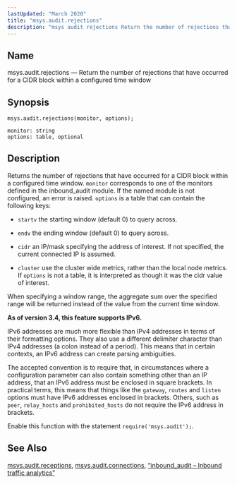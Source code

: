```yaml
---
lastUpdated: "March 2020"
title: "msys.audit.rejections"
description: "msys audit rejections Return the number of rejections that have occurred for a CIDR block within a configured time window msys audit rejections monitor options Returns the number of rejections that have occurred for a CIDR block within a configured time window monitor corresponds to one of the monitors defined..."
---
```


<a name="lua.ref.msys.audit.rejections"></a> 
## Name

msys.audit.rejections — Return the number of rejections that have occurred for a CIDR block within a configured time window

<a name="idp25950480"></a> 
## Synopsis

`msys.audit.rejections(monitor, options);`

```
monitor: string
options: table, optional
```
<a name="idp25953216"></a> 
## Description

Returns the number of rejections that have occurred for a CIDR block within a configured time window. `monitor` corresponds to one of the monitors defined in the inbound_audit module. If the named module is not configured, an error is raised. `options` is a table that can contain the following keys:

*   `startv` the starting window (default 0) to query across.

*   `endv` the ending window (default 0) to query across.

*   `cidr` an IP/mask specifying the address of interest. If not specified, the current connected IP is assumed.

*   `cluster` use the cluster wide metrics, rather than the local node metrics. If `options` is not a table, it is interpreted as though it was the cidr value of interest.

When specifying a window range, the aggregate sum over the specified range will be returned instead of the value from the current time window.

**As of version 3.4, this feature supports IPv6.**

IPv6 addresses are much more flexible than IPv4 addresses in terms of their formatting options. They also use a different delimiter character than IPv4 addresses (a colon instead of a period). This means that in certain contexts, an IPv6 address can create parsing ambiguities.

The accepted convention is to require that, in circumstances where a configuration parameter can also contain something other than an IP address, that an IPv6 address must be enclosed in square brackets. In practical terms, this means that things like the `gateway`, `routes` and `listen` options must have IPv6 addresses enclosed in brackets. Others, such as `peer`, `relay_hosts` and `prohibited_hosts` do not require the IPv6 address in brackets.

Enable this function with the statement `require('msys.audit');`.

<a name="idp25968640"></a> 
## See Also

[msys.audit.receptions](/momentum/3/3-reference/3-reference-lua-ref-msys-audit-receptions), [msys.audit.connections](/momentum/3/3-reference/3-reference-lua-ref-msys-audit-connections), [“inbound_audit – Inbound traffic analytics”](/momentum/3/3-reference/3-reference-modules-inbound-audit)